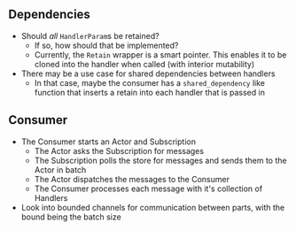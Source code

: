 ## Dependencies
- Should _all_ `HandlerParam`s be retained?
  - If so, how should that be implemented?
  - Currently, the `Retain` wrapper is a smart pointer. This enables it to be cloned into the handler when called (with interior mutability)
- There may be a use case for shared dependencies between handlers
  - In that case, maybe the consumer has a `shared_dependency` like function that inserts a retain into each handler that is passed in

## Consumer
- The Consumer starts an Actor and Subscription
  - The Actor asks the Subscription for messages
  - The Subscription polls the store for messages and sends them to the Actor in batch
  - The Actor dispatches the messages to the Consumer
  - The Consumer processes each message with it's collection of Handlers
- Look into bounded channels for communication between parts, with the bound being the batch size
